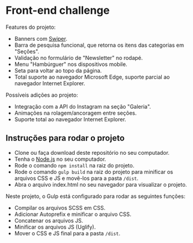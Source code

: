 # Front-end challenge

Features do projeto:

* Banners com [Swiper](https://swiperjs.com/).
* Barra de pesquisa funcional, que retorna os itens das categorias em "Seções".
* Validação no formulário de "Newsletter" no rodapé.
* Menu "Hambúrguer" nos dispositivos mobile.
* Seta para voltar ao topo da página.
* Total suporte ao navegador Microsoft Edge, suporte parcial ao navegador Internet Explorer.

Possíveis adições ao projeto:

* Integração com a API do Instagram na seção "Galeria".
* Animações na rolagem/ancoragem entre seções.
* Suporte total ao navegador Internet Explorer.

## Instruções para rodar o projeto

* Clone ou faça download deste repositório no seu computador.
* Tenha o [Node.js](https://nodejs.org/en/) no seu computador.
* Rode o comando `npm install` na raiz do projeto.
* Rode o comando `gulp build` na raiz do projeto para minificar os arquivos CSS e JS e movê-los para a pasta `/dist`.
* Abra o arquivo index.html no seu navegador para visualizar o projeto.

Neste projeto, o Gulp está configurado para rodar as seguintes funções:

* Compilar os arquivos SCSS em CSS.
* Adicionar Autoprefix e minificar o arquivo CSS.
* Concatenar os arquivos JS.
* Minificar os arquivos JS (Uglify).
* Mover o CSS e JS final para a pasta `/dist`.
